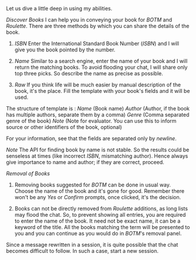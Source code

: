 Let us dive a little deep in using my abilities.

*Discover Books*
 I can help you in conveying your book for _BOTM_ and _Roulette_. There are three methods by which you can share the details of the book.

 1. _ISBN_
  Enter the International Standard Book Number (_ISBN_) and I will give you the book pointed by the number.

 2. _Name_
  Similar to a search engine, enter the name of your book and I will return the matching books. To avoid flooding your chat, I will share only top three picks. So describe the name as precise as possible.

 3. _Raw_
  If you think life will be much easier by manual description of the book, it's the place. Fill the template with your book's fields and it will be used.

  The structure of template is :
   _Name_ (Book name)
   _Author_ (Author, if the book has multiple authors, separate them by a comma)
   _Genre_ (Comma separated genre of the book)
   _Note_ (Note for evaluator. You can use this to inform source or other identifiers of the book, optional)

  For your information, see that the fields are separated only by *newline*.

 *Note*
  The API for finding book by name is not stable.
  So the results could be senseless at times (like incorrect _ISBN_, mismatching author).
  Hence always give importance to name and author; if they are correct, proceed.

*Removal of Books*
 1. Removing books suggested for _BOTM_ can be done in usual way. Choose the name of the book and it's gone for good.
  Remember there won't be any _Yes_ or _Confirm_ prompts, once clicked, it's the decision.

 2. Books can not be directly removed from _Roulette_ additions, as long lists may flood the chat. So, to prevent showing all entries, you are required to enter the name of the book. It need not be exact name, it can be a keyword of the title.
  All the books matching the term will be presented to you and you can continue as you would do in _BOTM_'s removal panel.

Since a message rewritten in a session, it is quite possible that the chat becomes difficult to follow. In such a case, start a new session.
